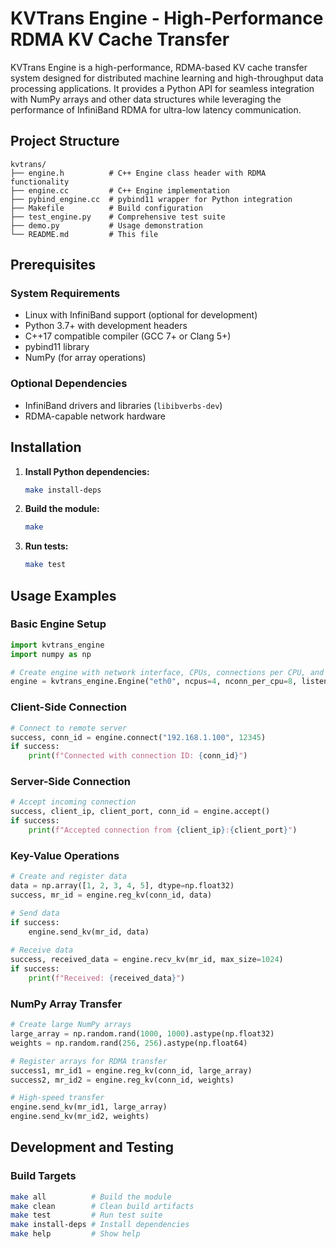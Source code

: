 # KVTrans Engine - High-Performance RDMA KV Cache Transfer

KVTrans Engine is a high-performance, RDMA-based KV cache transfer system designed for distributed machine learning and high-throughput data processing applications. It provides a Python API for seamless integration with NumPy arrays and other data structures while leveraging the performance of InfiniBand RDMA for ultra-low latency communication.

## Project Structure

```
kvtrans/
├── engine.h          # C++ Engine class header with RDMA functionality
├── engine.cc         # C++ Engine implementation
├── pybind_engine.cc  # pybind11 wrapper for Python integration
├── Makefile          # Build configuration
├── test_engine.py    # Comprehensive test suite
├── demo.py           # Usage demonstration
└── README.md         # This file
```

## Prerequisites

### System Requirements
- Linux with InfiniBand support (optional for development)
- Python 3.7+ with development headers
- C++17 compatible compiler (GCC 7+ or Clang 5+)
- pybind11 library
- NumPy (for array operations)

### Optional Dependencies
- InfiniBand drivers and libraries (`libibverbs-dev`)
- RDMA-capable network hardware

## Installation

1. **Install Python dependencies:**
   ```bash
   make install-deps
   ```

2. **Build the module:**
   ```bash
   make
   ```

3. **Run tests:**
   ```bash
   make test
   ```

## Usage Examples

### Basic Engine Setup

```python
import kvtrans_engine
import numpy as np

# Create engine with network interface, CPUs, connections per CPU, and listen port
engine = kvtrans_engine.Engine("eth0", ncpus=4, nconn_per_cpu=8, listen_port=12345)
```

### Client-Side Connection

```python
# Connect to remote server
success, conn_id = engine.connect("192.168.1.100", 12345)
if success:
    print(f"Connected with connection ID: {conn_id}")
```

### Server-Side Connection

```python
# Accept incoming connection
success, client_ip, client_port, conn_id = engine.accept()
if success:
    print(f"Accepted connection from {client_ip}:{client_port}")
```

### Key-Value Operations

```python
# Create and register data
data = np.array([1, 2, 3, 4, 5], dtype=np.float32)
success, mr_id = engine.reg_kv(conn_id, data)

# Send data
if success:
    engine.send_kv(mr_id, data)
    
# Receive data
success, received_data = engine.recv_kv(mr_id, max_size=1024)
if success:
    print(f"Received: {received_data}")
```

### NumPy Array Transfer

```python
# Create large NumPy arrays
large_array = np.random.rand(1000, 1000).astype(np.float32)
weights = np.random.rand(256, 256).astype(np.float64)

# Register arrays for RDMA transfer
success1, mr_id1 = engine.reg_kv(conn_id, large_array)
success2, mr_id2 = engine.reg_kv(conn_id, weights)

# High-speed transfer
engine.send_kv(mr_id1, large_array)
engine.send_kv(mr_id2, weights)
```

## Development and Testing

### Build Targets
```bash
make all          # Build the module
make clean        # Clean build artifacts
make test         # Run test suite
make install-deps # Install dependencies
make help         # Show help
```